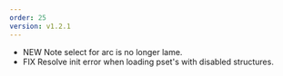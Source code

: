 ```yaml
---
order: 25
version: v1.2.1
---
```

- <span class="badge badge-pill badge-success">NEW</span> Note select for arc is no longer lame.
- <span class="badge badge-pill badge-primary">FIX</span> Resolve init error when loading pset's with disabled structures.